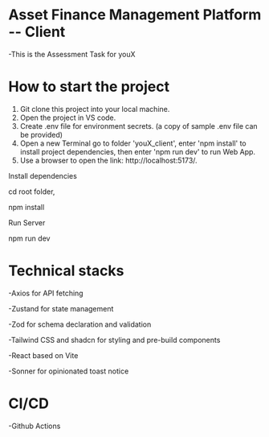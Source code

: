 # Asset Finance Management Platform -- Client
  -This is the Assessment Task for youX
  

# How to start the project

1. Git clone this project into your local machine.
2. Open the project in VS code.
3. Create .env file for environment secrets. (a copy of sample .env file can be provided)
4. Open a new Terminal go to folder 'youX_client', enter 'npm install' to install project dependencies, then enter 'npm run dev' to run Web App.
5. Use a browser to open the link: http://localhost:5173/.

Install dependencies

cd root folder,

npm install


Run Server

npm run dev

# Technical stacks
-Axios for API fetching

-Zustand for state management

-Zod for schema declaration and validation

-Tailwind CSS and shadcn for styling and pre-build components

-React based on Vite

-Sonner for opinionated toast notice


# CI/CD
-Github Actions


